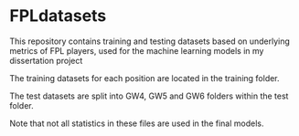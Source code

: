 # FPLdatasets
This repository contains training and testing datasets based on underlying metrics of FPL players, used for the machine learning models in my dissertation project

The training datasets for each position are located in the training folder.

The test datasets are split into GW4, GW5 and GW6 folders within the test folder.

Note that not all statistics in these files are used in the final models.
